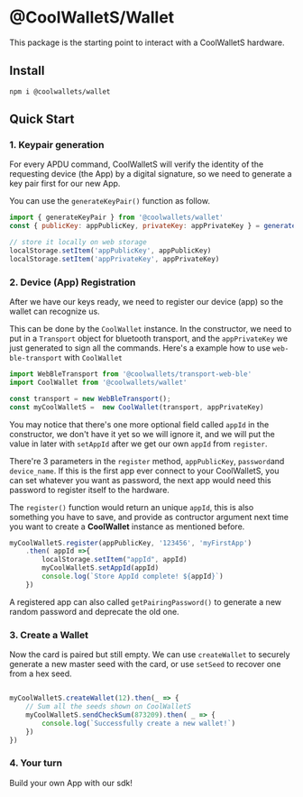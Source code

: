 # @CoolWalletS/Wallet

This package is the starting point to interact with a CoolWalletS hardware.

## Install

```shell
npm i @coolwallets/wallet
```

## Quick Start

### 1. Keypair generation

For every APDU command, CoolWalletS will verify the identity of the requesting device (the App) by a digital signature, so we need to generate a key pair first for our new App.

You can use the `generateKeyPair()` function as follow.

```javascript
import { generateKeyPair } from '@coolwallets/wallet'
const { publicKey: appPublicKey, privateKey: appPrivateKey } = generateKeyPair()

// store it locally on web storage
localStorage.setItem('appPublicKey', appPublicKey)
localStorage.setItem('appPrivateKey', appPrivateKey)

```

### 2. Device (App) Registration

After we have our keys ready, we need to register our device (app) so the wallet can recognize us.

This can be done by the `CoolWallet` instance. In the constructor, we need to put in a `Transport` object for bluetooth transport, and the `appPrivateKey` we just generated to sign all the commands. Here's a example how to use `web-ble-transport` with `CoolWallet`

```javascript
import WebBleTransport from '@coolwallets/transport-web-ble'
import CoolWallet from '@coolwallets/wallet'

const transport = new WebBleTransport();
const myCoolWalletS =  new CoolWallet(transport, appPrivateKey)
```

You may notice that there's one more optional field called `appId` in the constructor, we don't have it yet so we will ignore it, and we will put the value in later with `setAppId` after we get our own `appId` from `register`.

There're 3 parameters in the `register` method, `appPublicKey`, `password`and `device_name`. If this is the first app ever connect to your CoolWalletS, you can set whatever you want as password, the next app would need this password to register itself to the hardware.

The `register()` function would return an unique `appId`, this is also something you have to save, and provide as contructor argument next time you want to create a **CoolWallet** instance as mentioned before.

```javascript
myCoolWalletS.register(appPublicKey, '123456', 'myFirstApp')
    .then( appId =>{
        localStorage.setItem("appId", appId)
        myCoolWalletS.setAppId(appId)
        console.log(`Store AppId complete! ${appId}`)
    })
```

A registered app can also called `getPairingPassword()`
to generate a new random password and deprecate the old one.

### 3. Create a Wallet

Now the card is paired but still empty. We can use `createWallet` to securely generate a new master seed with the card, or use `setSeed` to recover one from a hex seed.

```javascript

myCoolWalletS.createWallet(12).then(_ => {
    // Sum all the seeds shown on CoolWalletS
    myCoolWalletS.sendCheckSum(873209).then( _ => {
        console.log(`Successfully create a new wallet!`)
    })
})

```

### 4. Your turn

Build your own App with our sdk!

